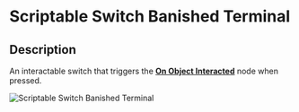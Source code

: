 # Scriptable Switch Banished Terminal

## Description

An interactable switch that triggers the [**On Object Interacted**](../../../scripting/events-custom/on-object-interacted.md) node when pressed.

![Scriptable Switch Banished Terminal](../../../.gitbook/assets/images/objects/gameplay/scripting/scriptable-switch-banished-terminal.png)
